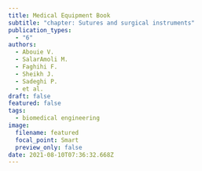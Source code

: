 ```yaml
---
title: Medical Equipment Book
subtitle: "chapter: Sutures and surgical instruments"
publication_types:
  - "6"
authors:
  - Abouie V.
  - SalarAmoli M.
  - Faghihi F.
  - Sheikh J.
  - Sadeghi P.
  - et al.
draft: false
featured: false
tags:
  - biomedical engineering
image:
  filename: featured
  focal_point: Smart
  preview_only: false
date: 2021-08-10T07:36:32.668Z
---
```


